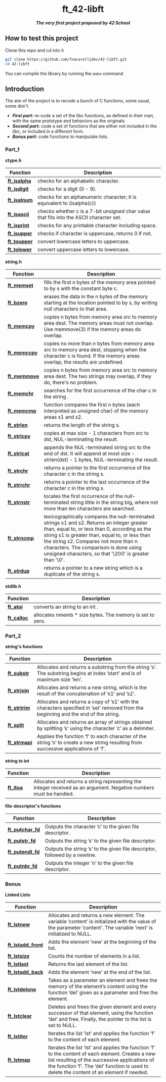 <h1 align="center">
ft_42-libft
</h1>
<p align="center">
<b><i>The very first project proposed by 42 School </b></i>
</p>

## How to test this project
Clone this repo and cd into it
```zsh
git clone https://github.com/fnacarellidev/42-libft.git
cd 42-libft
```
You can compile the library by running the ```make``` command

## Introduction
The aim of the project is to recode a bunch of C functions, some usual, some don't.

* **<b><i>First part</b></i>:** re-code a set of the libc functions, as defined in their man, with the same prototype and behaviors as the originals.
* **<b><i>Second part</b></i>:** code a set of functions that are either not included in the libc, or included in a different form.
* **<b><i>Bonus part</b></i>:** code functions to manipulate lists.

### Part_1

**ctype.h**

| Function | Description |
| --- | --- |
| [**ft\_isalpha**](https://github.com/fnacarellidev/42-libft/blob/main/ft_isalpha.c) |checks for an alphabetic character.|
| [**ft\_isdigit**](https://github.com/fnacarellidev/42-libft/blob/main/ft_isdigit.c) | checks for a digit (0 - 9).|
| [**ft\_isalnum**](https://github.com/fnacarellidev/42-libft/blob/main/ft_isalnum.c) | checks for an alphanumeric character; it  is  equivalent  to (isalpha(c)) || isdigit(c)).|
| [**ft\_isascii**](https://github.com/fnacarellidev/42-libft/blob/main/ft_isascii.c) | checks  whether  c  is a 7-bit unsigned char value that fits into the ASCII character set. |
| [**ft\_isprint**](https://github.com/fnacarellidev/42-libft/blob/main/ft_isprint.c) | checks for any printable character including space.|
| [**ft\_isupper**](https://github.com/fnacarellidev/42-libft/blob/main/ft_isupper.c) | checks if character is uppercase, returns 0 if not.|
| [**ft\_toupper**](https://github.com/fnacarellidev/42-libft/blob/main/ft_toupper.c) | convert lowercase letters to uppercase. |
| [**ft\_tolower**](https://github.com/fnacarellidev/42-libft/blob/main/ft_tolower.c) | convert uppercase letters to lowercase. |

**string.h**

| Function | Description |
| --- | --- |
| [**ft\_memset**](https://github.com/fnacarellidev/42-libft/blob/main/ft_memset.c) | fills the first n bytes of the memory area pointed to by s with the constant byte c.|
| [**ft\_bzero**](https://github.com/fnacarellidev/42-libft/blob/main/ft_bzero.c) | erases the data in the n bytes of the memory starting at the location pointed to by s, by writing null characters to that area.|
| [**ft\_memcpy**](https://github.com/fnacarellidev/42-libft/blob/main/ft_memcpy.c) | copies n bytes from memory area src to memory area dest.  The memory areas must not overlap. Use  memmove(3)  if the memory areas do overlap.
| [**ft\_memccpy**](https://github.com/fnacarellidev/42-libft/blob/main/ft_memccpy.c) | copies no more than n bytes from memory area src to memory area dest, stopping when the character c is found. If the memory areas overlap, the results are undefined.|
| [**ft\_memmove**](https://github.com/fnacarellidev/42-libft/blob/main/ft_memmove.c) | copies n bytes from memory area src to memory area dest. The two strings may overlap, if they do, there's no problem.|
| [**ft\_memchr**](https://github.com/fnacarellidev/42-libft/blob/main/ft_memchr.c) | searches for the first occurrence of the char c in the string .|
| [**ft\_memcmp**](https://github.com/fnacarellidev/42-libft/blob/main/ft_memcmp.c) | function compares the first n bytes (each interpreted as unsigned char) of the memory areas s1 and s2.|
| [**ft\_strlen**](https://github.com/fnacarellidev/42-libft/blob/main/ft_strlen.c) | returns the length of the string s.|
| [**ft\_strlcpy**](https://github.com/fnacarellidev/42-libft/blob/main/ft_strlcpy.c) | copies at max size - 1 characters from src to dst, NUL-terminating the result.|
| [**ft\_strlcat**](https://github.com/fnacarellidev/42-libft/blob/main/ft_strlcat.c) |  appends the NUL-terminated string src to the end of dst.  It will append at most size - strlen(dst) - 1 bytes, NUL-terminating the result.|
| [**ft\_strchr**](https://github.com/fnacarellidev/42-libft/blob/main/ft_strchr.c) | returns a pointer to the first occurrence of the character c in the string s.|
| [**ft\_strrchr**](https://github.com/fnacarellidev/42-libft/blob/main/ft_strrchr.c) | returns a pointer to the last occurrence  of the character c in the string s.|
| [**ft\_strnstr**](https://github.com/fnacarellidev/42-libft/blob/main/ft_strnstr.c) | locates the first occurrence of the null-terminated string little in the string big, where not more than len characters are searched.|
| [**ft\_strncmp**](https://github.com/fnacarellidev/42-libft/blob/main/ft_strncmp.c) | lexicographically compares the null-terminated strings s1 and s2. Returns an integer greater than, equal to, or less than 0, according as the string s1 is greater than, equal to, or less than the string s2. Compares not more than n characters. The comparison is done using unsigned characters, so that '\200' is greater than '\0'.|
| [**ft\_strdup**](https://github.com/fnacarellidev/42-libft/blob/main/ft_strdup.c) | returns a pointer to a new string which is a duplicate  of  the string s.|

**stdlib.h**

| Function | Description |
| --- | --- |
| [**ft\_atoi**](https://github.com/fnacarellidev/42-libft/blob/main/ft_atoi.c) | converts an string to an int . |
| [**ft\_calloc**](https://github.com/fnacarellidev/42-libft/blob/main/ft_calloc.c) | allocates nmemb * size bytes. The memory is set to zero.|

### Part_2

**string's functions**

| Function | Description |
| --- | --- |
| [**ft\_substr**](https://github.com/fnacarellidev/42-libft/blob/main/ft_substr.c) | Allocates and returns a substring from the string ’s’. The substring begins at index ’start’ and is of maximum size ’len’.|
| [**ft\_strjoin**](https://github.com/fnacarellidev/42-libft/blob/main/ft_strjoin.c) | Allocates and returns a new string, which is the result of the concatenation of ’s1’ and ’s2’.|
| [**ft\_strtrim**](https://github.com/fnacarellidev/42-libft/blob/main/ft_strtrim.c) | Allocates and returns a copy of ’s1’ with the characters specified in ’set’ removed from the beginning and the end of the string.|
| [**ft\_split**](https://github.com/fnacarellidev/42-libft/blob/main/ft_split.c) | Allocates and returns an array of strings obtained by splitting ’s’ using the character ’c’ as a delimiter.|
| [**ft\_strmapi**](https://github.com/fnacarellidev/42-libft/blob/main/ft_strmapi.c) | Applies the function ’f’ to each character of the string ’s’ to create a new string resulting from successive applications of ’f’.|

**string to int**

| Function | Description |
| --- | --- |
| [**ft\_itoa**](https://github.com/fnacarellidev/42-libft/blob/main/ft_itoa.c) | Allocates and returns a string representing the integer received as an argument. Negative numbers must be handled.|

**file-descriptor's functions**

| Function | Description |
| --- | --- |
| [**ft\_putchar\_fd**](https://github.com/fnacarellidev/42-libft/blob/main/ft_putchar_fd.c) | Outputs the character ’c’ to the given file descriptor.|
| [**ft\_putstr\_fd**](https://github.com/fnacarellidev/42-libft/blob/main/ft_putstr_fd.c) | Outputs the string ’s’ to the given file descriptor.|
| [**ft\_putendl\_fd**](https://github.com/fnacarellidev/42-libft/blob/main/ft_putendl_fd.c) | Outputs the string ’s’ to the given file descriptor, followed by a newline.|
| [**ft\_putnbr\_fd**](https://github.com/fnacarellidev/42-libft/blob/main/ft_putnbr_fd.c) | Outputs the integer ’n’ to the given file descriptor.|

### Bonus

**Linked Lists**

| Function | Description |
| --- | --- |
| [**ft\_lstnew**](https://github.com/fnacarellidev/42-libft/blob/main/ft_lstnew.c) | Allocates and returns a new element. The variable ’content’ is initialized with the value of the parameter ’content’. The variable ’next’ is initialized to NULL.|
| [**ft\_lstadd_front**](https://github.com/fnacarellidev/42-libft/blob/main/ft_lstadd_front.c) | Adds the element ’new’ at the beginning of the list.|
| [**ft\_lstsize**](https://github.com/fnacarellidev/42-libft/blob/main/ft_lstsize.c) | Counts the number of elements in a list.|
| [**ft\_lstlast**](https://github.com/fnacarellidev/42-libft/blob/main/ft_lstlast.c) | Returns the last element of the list.|
| [**ft\_lstadd_back**](https://github.com/fnacarellidev/42-libft/blob/main/ft_lstadd_back.c) | Adds the element ’new’ at the end of the list.|
| [**ft\_lstdelone**](https://github.com/fnacarellidev/42-libft/blob/main/ft_lstdelone.c) | Takes as a parameter an element and frees the memory of the element’s content using the function ’del’ given as a parameter and free the element.|
| [**ft\_lstclear**](https://github.com/fnacarellidev/42-libft/blob/main/ft_lstclear.c) | Deletes and frees the given element and every successor of that element, using the function ’del’ and free. Finally, the pointer to the list is set to NULL.|
| [**ft\_lstiter**](https://github.com/fnacarellidev/42-libft/blob/main/ft_lstiter.c) | Iterates the list ’lst’ and applies the function ’f’ to the content of each element.|
| [**ft\_lstmap**](https://github.com/fnacarellidev/42-libft/blob/main/ft_lstmap.c) | Iterates the list ’lst’ and applies the function ’f’ to the content of each element. Creates a new list resulting of the successive applications of the function ’f’. The ’del’ function is used to delete the content of an element if needed.|
